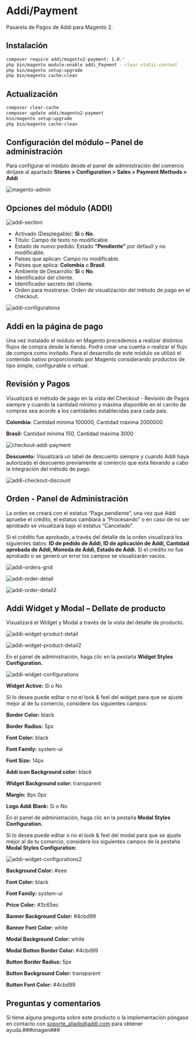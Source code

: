 # Addi/Payment

Pasarela de Pagos de Addi para Magento 2.


## Instalación

```bash    
composer require addi/magento2-payment: 1.0.*
php bin/magento module:enable addi_Payment --clear-static-content
php bin/magento setup:upgrade
php bin/magento cache:clean
```


## Actualización

```bash
composer clear-cache
composer update addi/magento2-payment
bin/magento setup:upgrade
php bin/magento cache:clean
```

## Configuración del módulo – Panel de administración

Para configurar el módulo desde el panel de administración del comercio diríjase al apartado **Stores > Configuration > Sales > Payment Methods > Addi**

![magento-admin](https://user-images.githubusercontent.com/90288747/137793232-5cee48f1-5706-4022-aee9-25cfc439a2a0.png)


## Opciones del módulo (ADDI)

![addi-section](https://user-images.githubusercontent.com/90288747/137793224-cd73cd0c-946d-4d23-bac9-468b6e095c02.png)

- Activado (Desplegable): **Si** o **No.**
- Título: Campo de texto no modificable.
- Estado de nuevo pedido: Estado **“Pendiente”** por default y no modificable.
- Países que aplican: Campo no modificable.
- Países que aplica: **Colombia** o **Brasil**.
- Ambiente de Desarrollo: **Si** o **No**.
- Identificador del cliente.
- Identificador secreto del cliente.
- Orden para mostrarse: Orden de visualización del método de pago en el checkout.

![addi-configurations](https://user-images.githubusercontent.com/90288747/137793219-2c39f534-94d2-46f0-91a2-ef267b2b00d2.png)

## Addi en la página de pago

Una vez instalado el módulo en Magento procedemos a realizar distintos flujos de compra desde la tienda. Podrá crear una cuenta o realizar el flujo de compra como invitado.
Para el desarrollo de este módulo se utilizó el contenido nativo proporcionado por Magento considerando productos de tipo simple, configurable o virtual.

## Revisión y Pagos

Visualizará el método de pago en la vista del Checkout -
Revisión de Pagos siempre y cuando la cantidad mínimo y 
máxima disponible en el carrito de compras sea acorde a 
los cantidades establecidas para cada país.

**Colombia:** Cantidad mínima 100000, Cantidad máxima 
2000000

**Brasil:** Cantidad mínima 150, Cantidad máxima 3000

![checkout-addi-payment](https://user-images.githubusercontent.com/90288747/137793231-bc3591d0-e75e-402e-a9f1-8c60368fe0d7.png)

**Descuento:** Visualizará un label de descuento siempre y cuando Addi haya autorizado el descuento previamente al comercio que esta llevando a cabo la integración del método de pago.

![addi-checkout-discount](https://user-images.githubusercontent.com/90288747/137793218-4fd32205-a361-43ae-9261-0f2e9c81f658.png)

## Orden - Panel de Administración

La orden se creará con el estatus “Pago pendiente”, una vez que Addi apruebe el crédito, el estatus cambiará a “Procesando” o en caso de no ser aprobado se visualizará bajo el estatus “Cancelado”.

Si el crédito fue aprobado, a través del detalle de la orden 
visualizará los siguientes datos: **ID de pedido de Addi, 
ID de aplicación de Addi, Cantidad aprobada de 
Addi, Moneda de Addi, Estado de Addi.** Si el crédito 
no fue aprobado o se generó un error los campos se 
visualizarán vacios.

![addi-orders-grid](https://user-images.githubusercontent.com/90288747/137793222-fc744e31-9c8a-4a48-8812-13ce3442f97e.png)

![addi-order-detail](https://user-images.githubusercontent.com/90288747/137793220-69ea67e5-9d5f-49a9-b637-0e1a145ede7b.png)

![addi-order-detail2](https://user-images.githubusercontent.com/90288747/137794787-1164e32a-4dc6-41a7-9d93-94a24290b835.png)

## Addi Widget y Modal – Dellate de producto

Visualizará el Widget y Modal a través de la vista del detalle de producto.

![addi-widget-product-detail](https://user-images.githubusercontent.com/90288747/137793228-3af97602-d42c-4cd5-a93e-fce85712e08d.png)


![addi-widget-product-detail2](https://user-images.githubusercontent.com/90288747/137793229-8681691c-20eb-4c8f-8d4c-f94a110da4e7.png)


En el panel de administración, haga clic en la pestaña **Widget Styles 
Configuration.**

![addi-widget-configurations](https://user-images.githubusercontent.com/90288747/137793226-26f66d9a-ac69-4ba0-b7fd-775fad6ccc34.png)

**Widget Active:** Si o No

Si lo desea puede editar o no el look & feel del widget para que se 
ajuste mejor al de tu comercio, considere los siguientes campos:

**Border Color:** black

**Border Radius:** 5px

**Font Color:** black

**Font Family:** system-ui

**Font Size:** 14px

**Addi icon Background color:** black

**Widget Background color:** transparent

**Margin:** 8px 0px

**Logo Addi Blank:** Si o No

En el panel de administración, haga clic en la pestaña **Modal 
Styles Configuration.**

Si lo desea puede editar o no el look & feel del modal para que se 
ajuste mejor al de tu comercio, considere los siguientes campos de 
la pestaña **Modal Styles Configuration:**

![addi-widget-configurations2](https://user-images.githubusercontent.com/90288747/137793227-47d123dd-85b1-4121-9bd1-f6e9d22f0d16.png)


**Background Color:** #eee

**Font Color:** black

**Font Family:** system-ui

**Price Color:** #3c65ec

**Banner Background Color:** #4cbd99

**Banner Font Color:** white

**Modal Background Color:** white

**Modal Button Border Color:** #4cbd99

**Button Border Radius:** 5px

**Button Background Color:** transparent

**Button Font Color:** #4cbd99 


## **Preguntas y comentarios** ##

Si tiene alguna pregunta sobre este producto o la implementación
póngase en contacto con soporte_aliado@addi.com para obtener 
ayuda.###imagen###
